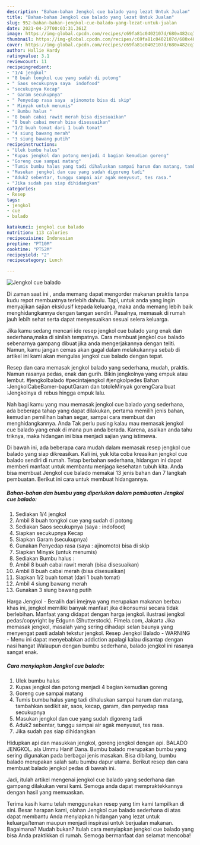 ```yaml
---
description: "Bahan-bahan Jengkol cue balado yang lezat Untuk Jualan"
title: "Bahan-bahan Jengkol cue balado yang lezat Untuk Jualan"
slug: 952-bahan-bahan-jengkol-cue-balado-yang-lezat-untuk-jualan
date: 2021-04-27T00:03:31.361Z
image: https://img-global.cpcdn.com/recipes/c69fa81c0402107d/680x482cq70/jengkol-cue-balado-foto-resep-utama.jpg
thumbnail: https://img-global.cpcdn.com/recipes/c69fa81c0402107d/680x482cq70/jengkol-cue-balado-foto-resep-utama.jpg
cover: https://img-global.cpcdn.com/recipes/c69fa81c0402107d/680x482cq70/jengkol-cue-balado-foto-resep-utama.jpg
author: Hallie Hardy
ratingvalue: 3.1
reviewcount: 11
recipeingredient:
- "1/4 jengkol"
- "8 buah tongkol cue yang sudah di potong"
- " Saos secukupnya saya  indofood"
- "secukupnya Kecap"
- " Garam secukupnya"
- " Penyedap rasa saya  ajinomoto bisa di skip"
- " Minyak untuk menumis"
- " Bumbu halus "
- "8 buah cabai rawit merah bisa disesuaikan"
- "8 buah cabai merah bisa disesuaikan"
- "1/2 buah tomat dari 1 buah tomat"
- "4 siung bawang merah"
- "3 siung bawang putih"
recipeinstructions:
- "Ulek bumbu halus"
- "Kupas jengkol dan potong menjadi 4 bagian kemudian goreng"
- "Goreng cue sampai matang"
- "Tumis bumbu halus yang tadi dihaluskan sampai harum dan matang, tambahkan sedikit air, saos, kecap, garam, dan penyedap rasa secukupnya"
- "Masukan jengkol dan cue yang sudah digoreng tadi"
- "Aduk2 sebentar, tunggu sampai air agak menyusut, tes rasa."
- "Jika sudah pas siap dihidangkan"
categories:
- Resep
tags:
- jengkol
- cue
- balado

katakunci: jengkol cue balado 
nutrition: 113 calories
recipecuisine: Indonesian
preptime: "PT10M"
cooktime: "PT52M"
recipeyield: "2"
recipecategory: Lunch

---
```



![Jengkol cue balado](https://img-global.cpcdn.com/recipes/c69fa81c0402107d/680x482cq70/jengkol-cue-balado-foto-resep-utama.jpg)

Di zaman  saat ini , anda memang dapat mengorder makanan praktis tanpa kudu repot membuatnya terlebih dahulu. Tapi, untuk anda yang ingin menyajikan sajian eksklusif kepada keluarga, maka anda memang lebih baik menghidangkannya dengan tangan sendiri. Pasalnya, memasak di rumah jauh lebih sehat serta dapat menyesuaikan sesuai selera keluarga.

Jika kamu sedang mencari ide resep jengkol cue balado yang enak dan sederhana,maka di sinilah tempatnya. Cara membuat jengkol cue balado  sebenarnya gampang dibuat jika anda mengerjakannya dengan teliti. Namun, kamu jangan cemas akan gagal dalam melakukannya 
sebab di artikel ini kami akan mengulas jengkol cue balado dengan tepat.  

Resep dan cara memasak jengkol balado yang sederhana, mudah, praktis. Namun rasanya pedas, enak dan gurih. Bikin jengkolnya yang empuk atau lembut. #jengkolbalado #pecintajengkol #jengkolpedes Bahan :JengkolCabeBamer-baputGaram dan totoleMinyak gorengCara buat :Jengkolnya di rebus hingga empuk lalu.

Nah bagi kamu yang mau memasak jengkol cue balado yang sederhana, ada beberapa tahap yang dapat dilakukan, pertama memilih jenis bahan, kemudian pemilihan bahan segar, sampai cara membuat dan menghidangkannya. Anda Tak perlu pusing kalau mau memasak jengkol cue balado yang enak di mana pun anda berada. Karena, asalkan anda  tahu triknya, maka hidangan ini bisa menjadi sajian yang istimewa.

Di bawah ini, ada beberapa cara mudah dalam memasak resep jengkol cue balado yang siap dikreasikan. Kali ini, yuk kita coba kreasikan jengkol cue balado sendiri di rumah. Tetap berbahan sederhana, hidangan ini dapat memberi manfaat untuk membantu menjaga kesehatan tubuh kita. Anda bisa membuat Jengkol cue balado memakai 13 jenis bahan dan 7 langkah pembuatan. Berikut ini cara untuk membuat hidangannya.

<!--inarticleads1-->

##### Bahan-bahan dan bumbu yang diperlukan dalam pembuatan Jengkol cue balado:

1. Sediakan 1/4 jengkol
1. Ambil 8 buah tongkol cue yang sudah di potong
1. Sediakan  Saos secukupnya (saya : indofood)
1. Siapkan secukupnya Kecap
1. Siapkan  Garam (secukupnya)
1. Gunakan  Penyedap rasa (saya : ajinomoto) bisa di skip
1. Siapkan  Minyak (untuk menumis)
1. Sediakan  Bumbu halus :
1. Ambil 8 buah cabai rawit merah (bisa disesuaikan)
1. Ambil 8 buah cabai merah (bisa disesuaikan)
1. Siapkan 1/2 buah tomat (dari 1 buah tomat)
1. Ambil 4 siung bawang merah
1. Gunakan 3 siung bawang putih


Harga Jengkol - Beralih dari imejnya yang merupakan makanan berbau khas ini, jengkol memiliki banyak manfaat jika dikonsumsi secara tidak berlebihan. Manfaat yang didapat dengan harga jengkol. ilustrasi jengkol pedas/copyright by Edgunn (Shutterstock). Fimela.com, Jakarta Jika memasak jengkol, masalah yang sering dihadapi selan baunya yang menyengat pasti adalah tekstur jengkol. Resep Jengkol Balado - WARNING - Menu ini dapat menyebabkan addiction apalagi kalau disantap dengan nasi hangat Walaupun dengan bumbu sederhana, balado jengkol ini rasanya sangat enak. 

<!--inarticleads2-->

##### Cara menyiapkan Jengkol cue balado:

1. Ulek bumbu halus
1. Kupas jengkol dan potong menjadi 4 bagian kemudian goreng
1. Goreng cue sampai matang
1. Tumis bumbu halus yang tadi dihaluskan sampai harum dan matang, tambahkan sedikit air, saos, kecap, garam, dan penyedap rasa secukupnya
1. Masukan jengkol dan cue yang sudah digoreng tadi
1. Aduk2 sebentar, tunggu sampai air agak menyusut, tes rasa.
1. Jika sudah pas siap dihidangkan


Hidupkan api dan masukkan jengkol, goreng jengkol dengan api. BALADO JENGKOL. ala Ummu Hanif Dana. Bumbu balado merupakan bumbu yang sering digunakan pada berbagai jenis masakan. Bisa dibilang, bumbu balado merupakan salah satu bumbu dapur utama. Berikut resep dan cara membuat balado jengkol pedas di bawah ini. 

Jadi, itulah artikel mengenai  jengkol cue balado  yang sederhana dan gampang dilakukan versi kami. Semoga anda dapat mempraktekkannya dengan hasil yang memuaskan. 

Terima kasih kamu telah menggunakan resep yang tim kami tampilkan di sini. Besar harapan kami, olahan  Jengkol cue balado sederhana di atas dapat membantu Anda menyiapkan hidangan yang lezat untuk keluarga/teman maupun menjadi inspirasi untuk berjualan makanan. Bagaimana? Mudah bukan? Itulah cara menyiapkan jengkol cue balado yang bisa Anda praktikkan di rumah. Semoga bermanfaat dan selamat mencoba!

